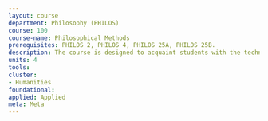 ```yaml
---
layout: course 
department: Philosophy (PHILOS)
course: 100
course-name: Philosophical Methods
prerequisites: PHILOS 2, PHILOS 4, PHILOS 25A, PHILOS 25B.
description: The course is designed to acquaint students with the techniques of philosophical reasoning through detailed study of selected philosophical texts and through extensive training in philosophical writing, based on those texts.
units: 4
tools: 
cluster:
- Humanities
foundational: 
applied: Applied
meta: Meta
---
```

